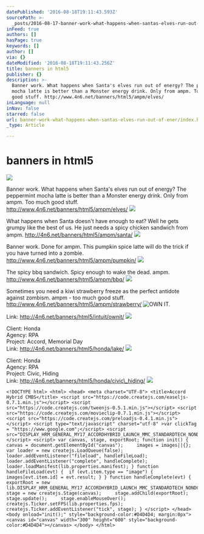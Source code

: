 ```yaml
---
datePublished: '2016-08-18T19:11:43.593Z'
sourcePath: >-
  _posts/2016-08-17-banner-work-what-happens-when-santas-elves-run-out-of-ener.md
inFeed: true
authors: []
hasPage: true
keywords: []
author: []
via: {}
dateModified: '2016-08-18T19:11:43.256Z'
title: banners in html5
publisher: {}
description: >-
  Banner work. What happens when Santa's elves run out of energy? The peppermint
  mocha latte is better than a Monster energy drink. Only from ampm. Too much
  good stuff. http://www.4n6.net/banners/html5/ampm/elves/
inLanguage: null
inNav: false
starred: false
url: banner-work-what-happens-when-santas-elves-run-out-of-ener/index.html
_type: Article

---
```

# banners in html5
![](https://the-grid-user-content.s3-us-west-2.amazonaws.com/3654777e-df9a-41a6-b915-2b8d6dadb14d.png)

Banner work. What happens when Santa's elves run out of energy? The peppermint mocha latte is better than a Monster energy drink. Only from ampm. Too much good stuff. http://www.4n6.net/banners/html5/ampm/elves/
![](https://the-grid-user-content.s3-us-west-2.amazonaws.com/cfa3c5f5-28de-46ba-95e8-bc5d607ae412.png)

What happens when Santa doesn't have enough to eat? Well he gets grumpy like the best of us. He just needs a spicy chicken sandwich from ampm. http://4n6.net/banners/html5/ampm/santa/
![](https://the-grid-user-content.s3-us-west-2.amazonaws.com/4c6fe7a6-17ca-439f-9dba-0230ab9e36bd.png)

Banner work. Done for ampm. This pumpkin spice latte will do the trick if you have turned into a zombie. http://www.4n6.net/banners/html5/ampm/pumpkin/
![](https://the-grid-user-content.s3-us-west-2.amazonaws.com/74908594-1c46-43e3-8787-33a2f540b85e.png)

The spicy bbq sandwich. Spicy enough to wake the dead. ampm. http://www.4n6.net/banners/html5/ampm/bbq/
![](https://the-grid-user-content.s3-us-west-2.amazonaws.com/fa2c7657-3377-41dc-b55f-55431f48af7c.png)

Sometimes you need a kiwi strawberry freeze as the perfect antidote against zombism. ampm - too much good stuff. http://www.4n6.net/banners/html5/ampm/strawberry/
![OWN IT.](https://the-grid-user-content.s3-us-west-2.amazonaws.com/95531b8e-94bd-4db2-8881-8f037e33a780.png)

Link: http://4n6.net/banners/html5/intuit/ownit/
![](https://the-grid-user-content.s3-us-west-2.amazonaws.com/2a21503a-efd0-4b83-8de2-396d258dc5c4.jpg)

Client: Honda  
Agency: RPA  
Project: Accord, Memorial Day   
Link: http://4n6.net/banners/html5/honda/lake/
![](https://the-grid-user-content.s3-us-west-2.amazonaws.com/a8a00e1a-bc81-4c40-bc06-2dc7bf60cc51.jpg)

Client: Honda  
Agency: RPA  
Project: Civic, Hiding   
Link: http://4n6.net/banners/html5/honda/civic\_hiding/
![](https://the-grid-user-content.s3-us-west-2.amazonaws.com/ac4d9bd2-cf82-4ebb-a4ec-2ff59dea0926.jpg)

    <!DOCTYPE html> <html> <head> <meta charset="UTF-8"> <title>Accord Hybrid CMBS</title> <script src="https://code.createjs.com/easeljs-0.7.1.min.js"></script> <script src="https://code.createjs.com/tweenjs-0.5.1.min.js"></script> <script src="https://code.createjs.com/movieclip-0.7.1.min.js"></script> <script src="https://code.createjs.com/preloadjs-0.4.1.min.js"></script> <script type="text/javascript" charset="utf-8" >var clickTag = "https://www.google.com";</script> <script src="DISPLAY_HRM_GENERAL_MY17_ACCORDHYBRID_LAUNCH_MMC_STANDARDTECH_NONDCO_SHOP_HTML_DESKTOP_300x600_SENSING.js"></script> <script> var canvas, stage, exportRoot; function init() { 	canvas = document.getElementById("canvas"); 	images = images||{}; 	var loader = new createjs.LoadQueue(false); 	loader.addEventListener("fileload", handleFileLoad); 	loader.addEventListener("complete", handleComplete); 	loader.loadManifest(lib.properties.manifest); } function handleFileLoad(evt) { 	if (evt.item.type == "image") { images[evt.item.id] = evt.result; } } function handleComplete(evt) { 	exportRoot = new lib.DISPLAY_HRM_GENERAL_MY17_ACCORDHYBRID_LAUNCH_MMC_STANDARDTECH_NONDCO_SHOP_HTML_DESKTOP_300x600_SENSING_v1(); 	stage = new createjs.Stage(canvas); 	stage.addChild(exportRoot); 	stage.update(); 	stage.enableMouseOver(); 	createjs.Ticker.setFPS(lib.properties.fps); 	createjs.Ticker.addEventListener("tick", stage); } </script> </head> <body onload="init();" style="background-color:#D4D4D4; margin:0px"> 	<canvas id="canvas" width="300" height="600" style="background-color:#D4D4D4"></canvas> </body> </html>
